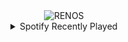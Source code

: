 <div align="center">
<picture>
    <source media="(prefers-color-scheme: dark)" srcset="https://i.ibb.co/4RhsMB9w/output-gif.gif">
    <source media="(prefers-color-scheme: light)" srcset="https://i.ibb.co/4RhsMB9w/output-gif.gif">
    <img alt="RENOS" src="https://i.ibb.co/4RhsMB9w/output-gif.gif">
</picture>
<details>
<summary>Spotify Recently Played</summary>
<img src="https://spotify-recently-played-readme.vercel.app/api?user=31d6d6zerc5ct6kck32na2ozsqf4&unique=1&width=400" alt="Spotify" />
</details>
</div>

<!-- Image deletion URL: https://ibb.co/m5fvtQ1r/da33b2ad50419b784f5654f8eb87bcc8 -->